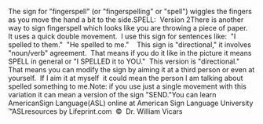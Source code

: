 The sign for "fingerspell" (or "fingerspelling" or 
			"spell") wiggles the fingers as you move the 
			hand a bit to the side.SPELL:  Version 2There is another way to sign fingerspell which looks like you are throwing a 
piece of paper.  It uses a quick double movement.  I use this sign for 
sentences like:  "I spelled to them."  "He spelled to me."    
This sign is "directional," it involves "noun/verb" agreement.  That means 
if you do it like in the picture it means SPELL in general or "I SPELLED it to 
YOU."  This version is "directional." That means you can modify the sign by 
aiming it at a third person or even at yourself.  If I aim it at myself  
it could mean the person I am talking about spelled something to me.Note: if you use just a single movement with this variation it can mean a 
version of the sign "SEND."You can learn AmericanSign 
		Language(ASL) online at American Sign Language University ™ASLresources 
		by Lifeprint.com  ©  Dr. William Vicars